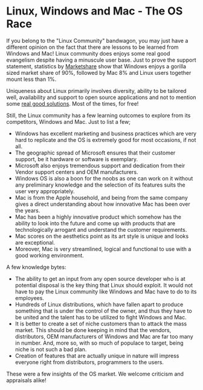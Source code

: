 # Linux, Windows and Mac - The OS Race

If you belong to the "Linux Community" bandwagon, you may just have a different opinion on the fact that there are lessons to be learned from Windows and Mac! Linux community does enjoys some real good evangelism despite having a minuscule user base. Just to prove the support statement, statistics by <a href="http://marketshare.hitslink.com/report.aspx?qprid=8">Marketshare</a> show that Windows enjoys a gorilla sized market share of 90%, followed by Mac 8% and Linux users together mount less than 1%. 

Uniqueness about Linux primarily involves diversity, ability to be tailored well, availability and support to open source applications and not to mention some <a href="http://linuxdevices.com/news/NS9527593286.html">real good solutions</a>. Most of the times, for free! 

Still, the Linux community has a few learning outcomes to explore from its competitors, Windows and Mac. Just to list a few;

- Windows has excellent marketing and business practices which are very hard to replicate and the OS is extremely good for most occasions, if not all.
- The geographic spread of Microsoft ensures that their customer support, be it hardware or software is exemplary.
- Microsoft also enjoys tremendous support and dedication from their Vendor support centers and OEM manufacturers.
- Windows OS is also a boon for the noobs as one can work on it without any preliminary knowledge and the selection of its features suits the user very appropriately.
- Mac is from the Apple household, and being from the same company gives a direct understanding about how innovative Mac has been over the years.
- Mac has been a highly innovative product which somehow has the ability to look into the future and come up with products that are technologically arrogant and understand the customer requirements.
- Mac scores on the aesthetics point as its art style is unique and looks are exceptional.
- Moreover, Mac is very streamlined, logical and functional to use with a good working environment.

A few knowledge bytes: 

* The ability to get an input from any open source developer who is at potential disposal is the key thing that Linux should exploit. It would not have to pay the Linux community like Windows and Mac have to do to its employees.
* Hundreds of Linux distributions, which have fallen apart to produce something that is under the control of the owner, and thus they have to be united and the talent has to be utilized to fight Windows and Mac.
* It is better to create a set of niche customers than to attack the mass market. This should be done keeping in mind that the vendors, distributors, OEM manufacturers of Windows and Mac are far too many in number. And, more so, with so much of populace to target, being niche is not such a bad plan.
* Creation of features that are actually unique in nature will impress everyone right from distributors, programmers to the users.

These were a few insights of the OS market. We welcome criticism and appraisals alike!
